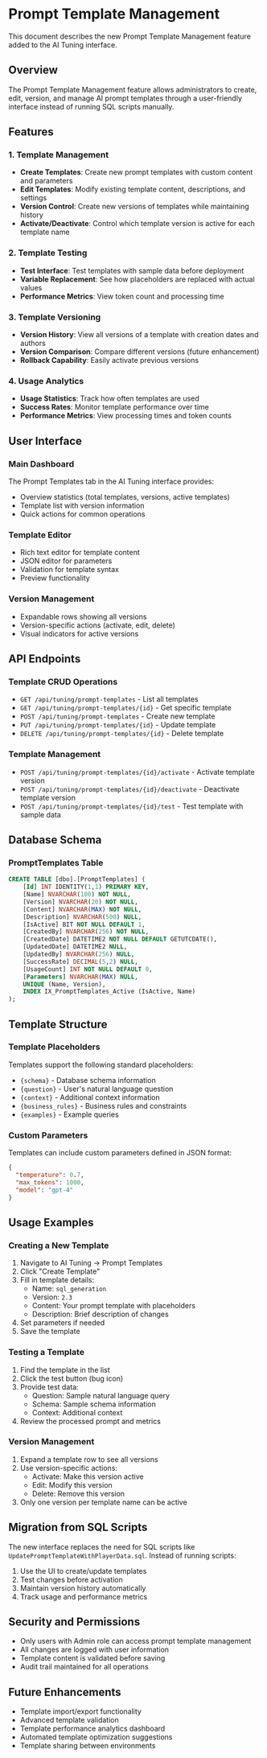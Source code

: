 # Prompt Template Management

This document describes the new Prompt Template Management feature added to the AI Tuning interface.

## Overview

The Prompt Template Management feature allows administrators to create, edit, version, and manage AI prompt templates through a user-friendly interface instead of running SQL scripts manually.

## Features

### 1. Template Management
- **Create Templates**: Create new prompt templates with custom content and parameters
- **Edit Templates**: Modify existing template content, descriptions, and settings
- **Version Control**: Create new versions of templates while maintaining history
- **Activate/Deactivate**: Control which template version is active for each template name

### 2. Template Testing
- **Test Interface**: Test templates with sample data before deployment
- **Variable Replacement**: See how placeholders are replaced with actual values
- **Performance Metrics**: View token count and processing time

### 3. Template Versioning
- **Version History**: View all versions of a template with creation dates and authors
- **Version Comparison**: Compare different versions (future enhancement)
- **Rollback Capability**: Easily activate previous versions

### 4. Usage Analytics
- **Usage Statistics**: Track how often templates are used
- **Success Rates**: Monitor template performance over time
- **Performance Metrics**: View processing times and token counts

## User Interface

### Main Dashboard
The Prompt Templates tab in the AI Tuning interface provides:
- Overview statistics (total templates, versions, active templates)
- Template list with version information
- Quick actions for common operations

### Template Editor
- Rich text editor for template content
- JSON editor for parameters
- Validation for template syntax
- Preview functionality

### Version Management
- Expandable rows showing all versions
- Version-specific actions (activate, edit, delete)
- Visual indicators for active versions

## API Endpoints

### Template CRUD Operations
- `GET /api/tuning/prompt-templates` - List all templates
- `GET /api/tuning/prompt-templates/{id}` - Get specific template
- `POST /api/tuning/prompt-templates` - Create new template
- `PUT /api/tuning/prompt-templates/{id}` - Update template
- `DELETE /api/tuning/prompt-templates/{id}` - Delete template

### Template Management
- `POST /api/tuning/prompt-templates/{id}/activate` - Activate template version
- `POST /api/tuning/prompt-templates/{id}/deactivate` - Deactivate template version
- `POST /api/tuning/prompt-templates/{id}/test` - Test template with sample data

## Database Schema

### PromptTemplates Table
```sql
CREATE TABLE [dbo].[PromptTemplates] (
    [Id] INT IDENTITY(1,1) PRIMARY KEY,
    [Name] NVARCHAR(100) NOT NULL,
    [Version] NVARCHAR(20) NOT NULL,
    [Content] NVARCHAR(MAX) NOT NULL,
    [Description] NVARCHAR(500) NULL,
    [IsActive] BIT NOT NULL DEFAULT 1,
    [CreatedBy] NVARCHAR(256) NOT NULL,
    [CreatedDate] DATETIME2 NOT NULL DEFAULT GETUTCDATE(),
    [UpdatedDate] DATETIME2 NULL,
    [UpdatedBy] NVARCHAR(256) NULL,
    [SuccessRate] DECIMAL(5,2) NULL,
    [UsageCount] INT NOT NULL DEFAULT 0,
    [Parameters] NVARCHAR(MAX) NULL,
    UNIQUE (Name, Version),
    INDEX IX_PromptTemplates_Active (IsActive, Name)
);
```

## Template Structure

### Template Placeholders
Templates support the following standard placeholders:
- `{schema}` - Database schema information
- `{question}` - User's natural language question
- `{context}` - Additional context information
- `{business_rules}` - Business rules and constraints
- `{examples}` - Example queries

### Custom Parameters
Templates can include custom parameters defined in JSON format:
```json
{
  "temperature": 0.7,
  "max_tokens": 1000,
  "model": "gpt-4"
}
```

## Usage Examples

### Creating a New Template
1. Navigate to AI Tuning → Prompt Templates
2. Click "Create Template"
3. Fill in template details:
   - Name: `sql_generation`
   - Version: `2.3`
   - Content: Your prompt template with placeholders
   - Description: Brief description of changes
4. Set parameters if needed
5. Save the template

### Testing a Template
1. Find the template in the list
2. Click the test button (bug icon)
3. Provide test data:
   - Question: Sample natural language query
   - Schema: Sample schema information
   - Context: Additional context
4. Review the processed prompt and metrics

### Version Management
1. Expand a template row to see all versions
2. Use version-specific actions:
   - Activate: Make this version active
   - Edit: Modify this version
   - Delete: Remove this version
3. Only one version per template name can be active

## Migration from SQL Scripts

The new interface replaces the need for SQL scripts like `UpdatePromptTemplateWithPlayerData.sql`. Instead of running scripts:

1. Use the UI to create/update templates
2. Test changes before activation
3. Maintain version history automatically
4. Track usage and performance metrics

## Security and Permissions

- Only users with Admin role can access prompt template management
- All changes are logged with user information
- Template content is validated before saving
- Audit trail maintained for all operations

## Future Enhancements

- Template import/export functionality
- Advanced template validation
- Template performance analytics dashboard
- Automated template optimization suggestions
- Template sharing between environments
